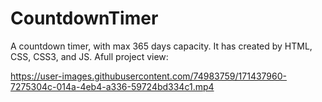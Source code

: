 # CountdownTimer
A countdown timer, with max 365 days capacity. It has created by HTML, CSS, CSS3, and JS. Afull project view: 

https://user-images.githubusercontent.com/74983759/171437960-7275304c-014a-4eb4-a336-59724bd334c1.mp4




